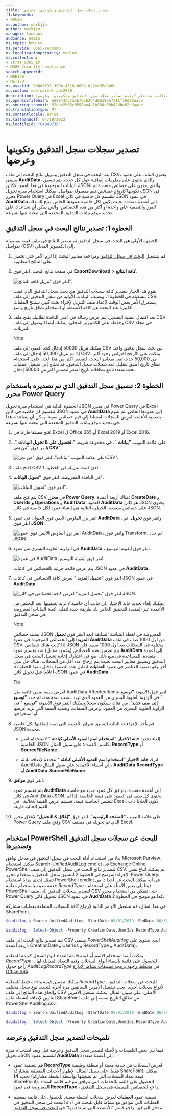 ```yaml
---
title: تصدير سجلات سجل التدقيق وتكوينها وعرضها
f1.keywords:
- NOCSH
ms.author: markjjo
author: markjjo
manager: laurawi
audience: Admin
ms.topic: how-to
ms.service: O365-seccomp
ms.localizationpriority: medium
ms.collection:
- Strat_O365_IP
- M365-security-compliance
search.appverid:
- MOE150
- MET150
ms.assetid: 0d4d0f35-390b-4518-800e-0c7ec95e946c
ms.custom: seo-marvel-apr2020
description: في هذه المقالة، ستتعلم كيفية تصدير سجلات سجل التدقيق وتكوينها وعرضها Microsoft 365.
ms.openlocfilehash: ed9844ac7a5b7dc62b4d0ba8eb7311f76d28aace
ms.sourcegitcommit: 52eea2b65c0598ba4a1b930c58b42dbe62cdaadc
ms.translationtype: MT
ms.contentlocale: ar-SA
ms.lasthandoff: 04/19/2022
ms.locfileid: "64948738"
---
```

# <a name="export-configure-and-view-audit-log-records"></a>تصدير سجلات سجل التدقيق وتكوينها وعرضها

بعد البحث في سجل التدقيق وتنزيل نتائج البحث إلى ملف CSV، يحتوي الملف على عمود يسمى **AuditData**، والذي يحتوي على معلومات إضافية حول كل حدث. يتم تنسيق البيانات الموجودة في هذا العمود ككائن JSON، والذي يحتوي على خصائص متعددة تم تكوينها *كأزواج خصائص:قيم* مفصولة بفواصل. يمكنك استخدام ميزة تحويل JSON في محرر Power Query في Excel لتقسيم كل خاصية في كائن JSON في عمود **AuditData** إلى أعمدة متعددة بحيث يكون لكل خاصية عمودها الخاص. يتيح لك ذلك الفرز والتصفية على واحدة أو أكثر من هذه الخصائص، والتي يمكن أن تساعدك على تحديد موقع بيانات التدقيق المحددة التي تبحث عنها بسرعة.

## <a name="step-1-export-audit-log-search-results"></a>الخطوة 1: تصدير نتائج البحث في سجل التدقيق

الخطوة الأولى هي البحث في سجل التدقيق ثم تصدير النتائج في ملف قيمة مفصولة بفواصل (CSV) إلى الكمبيوتر المحلي.
  
1. قم بتشغيل [البحث في سجل التدقيق](search-the-audit-log-in-security-and-compliance.md#search-the-audit-log) ومراجعة معايير البحث إذا لزم الأمر حتى تحصل على النتائج المطلوبة.

2. في صفحة نتائج البحث، انقر فوق **ExportDownload** >  **كافة النتائج**.

   ![انقر فوق "تنزيل كافة النتائج".](../media/ExportAuditSearchResults.png)

   يقوم هذا الخيار بتصدير كافة سجلات التدقيق من بحث سجل التدقيق الذي قمت بتشغيله في الخطوة 1، ويضيف البيانات الأولية من سجل التدقيق إلى ملف CSV. يستغرق الأمر بعض الوقت لإعداد ملف التنزيل لإجراء بحث كبير. ستنتج الملفات الكبيرة عند البحث عن كافة الأنشطة أو استخدام نطاق تاريخ واسع.

3. بعد اكتمال عملية التصدير، يتم عرض رسالة في أعلى النافذة تطالبك بفتح ملف CSV وحفظه على الكمبيوتر المحلي. يمكنك أيضا الوصول إلى ملف CSV في مجلد التنزيلات.

   > [!NOTE]
   > يمكنك تنزيل 50000 إدخال كحد أقصى إلى ملف CSV من بحث سجل تدقيق واحد. إذا تم تنزيل 50,000 إدخال إلى ملف CSV، يمكنك على الأرجح افتراض وجود أكثر من 50,000 حدث تفي بمعايير البحث. لتصدير أكثر من هذا الحد، حاول استخدام نطاق تاريخ أضيق لتقليل عدد سجلات سجل التدقيق. قد تحتاج إلى تشغيل عمليات بحث متعددة مع نطاقات تاريخ أصغر لتصدير أكثر من 50000 إدخال.

## <a name="step-2-format-the-exported-audit-log-using-the-power-query-editor"></a>الخطوة 2: تنسيق سجل التدقيق الذي تم تصديره باستخدام محرر Power Query

الخطوة التالية هي استخدام ميزة تحويل JSON في محرر Power Query في Excel لتقسيم كل خاصية في كائن JSON في عمود **AuditData** إلى عمودها الخاص. ثم تقوم بتصفية الأعمدة لعرض السجلات استنادا إلى قيم خصائص معينة. يمكن أن يساعدك هذا في تحديد موقع بيانات التدقيق المحددة التي تبحث عنها بسرعة.

1. افتح مصنفا فارغا في Excel ل Office 365 أو Excel 2019 أو Excel 2016.

2. على علامة التبويب **"بيانات** "، في مجموعة شريط **"الحصول على & تحويل البيانات** "، انقر فوق **"من نص/CSV**".

    ![على علامة التبويب "بيانات"، انقر فوق "من نص/CSV".](../media/JSONTransformOpenCSVFile.png)

3. افتح ملف CSV الذي قمت بتنزيله في الخطوة 1.

4. في النافذة المعروضة، انقر فوق **"تحويل البيانات**".

   ![انقر فوق "تحويل البيانات".](../media/JSONOpenPowerQuery.png)

   يتم فتح ملف CSV في **محرر Power Query**. هناك أربعة أعمدة: **CreateDate** و **UserIds** **و Operations** و **AuditData**. العمود **AuditData** هو كائن JSON يحتوي على خصائص متعددة. الخطوة التالية هي إنشاء عمود لكل خاصية في كائن JSON.

5. انقر بزر الماوس الأيمن فوق العنوان في عمود **AuditData** ، وانقر فوق **تحويل**، ثم انقر فوق **JSON**. 

   ![انقر بزر الماوس الأيمن فوق عمود AuditData، وانقر فوق Transform، ثم حدد JSON.](../media/JSONTransform.png)

6. في الزاوية العلوية اليسرى من عمود **AuditData** ، انقر فوق أيقونة التوسيع.

   ![في عمود AuditData، انقر فوق أيقونة التوسيع.](../media/JSONTransformExpandIcon.png)

   يتم عرض قائمة جزئية بالخصائص في كائنات JSON في عمود **AuditData** .

7. انقر فوق **"تحميل المزيد** " لعرض كافة الخصائص في كائنات JSON في عمود **AuditData** .

   ![انقر فوق "تحميل المزيد" لعرض كافة الخصائص في كائن JSON.](../media/JSONTransformLoadJSONProperties.png)

   يمكنك إلغاء تحديد خانة الاختيار إلى جانب أي خاصية لا تريد تضمينها. يعد التخلص من الأعمدة غير المفيدة للتحقيق الخاص بك طريقة جيدة لتقليل كمية البيانات المعروضة في سجل التدقيق. 

   > [!NOTE]
   > تستند خصائص JSON المعروضة في لقطة الشاشة السابقة (بعد النقر فوق **تحميل المزيد**) إلى الخصائص الموجودة في عمود **AuditData** من أول 1000 صف في ملف CSV. إذا كانت هناك خصائص JSON مختلفة في السجلات بعد أول 1000 صف، فلن يتم تضمين هذه الخصائص (وعمود مقابل) عند تقسيم عمود **AuditData** إلى أعمدة متعددة. للمساعدة في منع ذلك، ضع في اعتبارك إعادة تشغيل البحث في سجل التدقيق وتضييق معايير البحث بحيث يتم إرجاع عدد أقل من السجلات. هناك حل بديل آخر وهو تصفية العناصر في عمود **العمليات** لتقليل عدد الصفوف (قبل تنفيذ الخطوة 5 أعلاه) قبل تحويل كائن JSON في عمود **AuditData** .

   > [!TIP]
   > لعرض سمة ضمن قائمة مثل AuditData.AffectedItems، انقر فوق الأيقونة **"توسيع** " في الزاوية العلوية اليسرى من العمود الذي تريد سحب سمة منه، ثم حدد **"توسيع إلى صف جديد**".  من هناك سيكون سجلا ويمكنك النقر فوق الأيقونة **"توسيع** " في الزاوية العلوية اليسرى من العمود، وعرض السمات، وتحديد السمة التي تريد عرضها أو استخراجها.

8. قم بأحد الإجراءات التالية لتنسيق عنوان الأعمدة التي تمت إضافتها لكل خاصية JSON محددة.

    - إلغاء تحديد **خانة الاختيار "استخدام اسم العمود الأصلي كبادئة** " لاستخدام اسم الخاصية JSON كاسم الأعمدة؛ على سبيل المثال، **RecordType** أو **SourceFileName**.

    - اترك **خانة الاختيار "استخدام اسم العمود الأصلي كبادئة** " محددة لإضافة بادئة AuditData إلى أسماء الأعمدة؛ على سبيل المثال، **AuditData.RecordType** أو **AuditData.SourceFileName**.

9. انقر فوق **موافق**.

    يتم تقسيم عمود **AuditData** إلى أعمدة متعددة. يتوافق كل عمود جديد مع خاصية في كائن AuditData JSON. يحتوي كل صف في العمود على قيمة الخاصية. إذا لم تتضمن الخاصية قيمة، فسيتم عرض القيمة *الخالية* . في Excel، تكون الخلايا ذات القيم الخالية فارغة.
  
10. على علامة التبويب **"الصفحة الرئيسية**"، انقر فوق **"إغلاق & التحميل**" لإغلاق محرر Power Query وفتح ملف CSV الذي تم تحويله في مصنف Excel.

## <a name="use-powershell-to-search-and-export-audit-log-records"></a>استخدام PowerShell للبحث عن سجلات سجل التدقيق وتصديرها

بدلا من استخدام أداة البحث في سجل التدقيق في مدخل توافق Microsoft Purview، يمكنك استخدام [Search-UnifiedAuditLog](/powershell/module/exchange/search-unifiedauditlog) cmdlet في Exchange Online PowerShell لتصدير نتائج البحث في سجل التدقيق إلى ملف CSV. ثم يمكنك اتباع نفس الإجراء الموضح في الخطوة 2 لتنسيق سجل التدقيق باستخدام محرر Power Query. تتمثل إحدى مزايا استخدام PowerShell cmdlet في أنه يمكنك البحث عن أحداث من خدمة معينة باستخدام معلمة *RecordType* . فيما يلي بعض الأمثلة على استخدام PowerShell لتصدير سجلات التدقيق إلى ملف CSV حتى تتمكن من استخدام محرر Power Query لتحويل كائن JSON في عمود **AuditData** كما هو موضح في الخطوة 2.

في هذا المثال، قم بتشغيل الأوامر التالية لإرجاع كافة السجلات المتعلقة بعمليات مشاركة SharePoint.

```powershell
$auditlog = Search-UnifiedAuditLog -StartDate 06/01/2019 -EndDate 06/30/2019 -RecordType SharePointSharingOperation
```

```powershell
$auditlog | Select-Object -Property CreationDate,UserIds,RecordType,AuditData | Export-Csv -Path c:\AuditLogs\PowerShellAuditlog.csv -NoTypeInformation
```

يتم تصدير نتائج البحث إلى ملف CSV يسمى *PowerShellAuditlog* الذي يحتوي على أربعة أعمدة: CreationDate و UserIds و RecordType و AuditData).

يمكنك أيضا استخدام الاسم أو قيمة قائمة التعداد لنوع السجل كقيمة للمعلمة *RecordType* . للحصول على قائمة بأسماء أنواع السجلات وقيم التعداد المقابلة لها، راجع جدول *AuditLogRecordType* في [مخطط واجهة برمجة تطبيقات نشاط الإدارة Office 365](/office/office-365-management-api/office-365-management-activity-api-schema#enum-auditlogrecordtype---type-edmint32).

يمكنك تضمين قيمة واحدة فقط للمعلمة *RecordType* . للبحث عن سجلات التدقيق لأنواع سجلات أخرى، يجب تشغيل الأمرين السابقين مرة أخرى لتحديد نوع سجل مختلف وإلحاق هذه النتائج إلى ملف CSV الأصلي. على سبيل المثال، يمكنك تشغيل الأمرين التاليين لإضافة أنشطة ملف SharePoint من نطاق التاريخ نفسه إلى ملف PowerShellAuditlog.csv.

```powershell
$auditlog = Search-UnifiedAuditLog -StartDate 06/01/2019 -EndDate 06/30/2019 -RecordType SharePointFileOperation
```

```powershell
$auditlog | Select-Object -Property CreationDate,UserIds,RecordType,AuditData | Export-Csv -Append -Path c:\AuditLogs\PowerShellAuditlog.csv -NoTypeInformation
```

## <a name="tips-for-exporting-and-viewing-the-audit-log"></a>تلميحات لتصدير سجل التدقيق وعرضه

فيما يلي بعض التلميحات والأمثلة لتصدير سجل التدقيق وعرضه قبل وبعد استخدام ميزة تحويل JSON لتقسيم عمود **AuditData** إلى أعمدة متعددة.

- قم بتصفية عمود **RecordType** لعرض السجلات من خدمة معينة أو منطقة وظيفية فقط. على سبيل المثال، لإظهار الأحداث المتعلقة بمشاركة SharePoint، يمكنك تحديد **14** (قيمة تعداد السجلات التي تم تشغيلها بواسطة أنشطة مشاركة SharePoint). للحصول على قائمة بالخدمات التي تتوافق مع قيم قائمة التعداد المعروضة في عمود **RecordType** ، راجع [الخصائص المفصلة في سجل التدقيق](detailed-properties-in-the-office-365-audit-log.md).

- تصفية عمود **العمليات** لعرض سجلات أنشطة معينة. للحصول على قائمة بمعظم العمليات التي تتوافق مع نشاط قابل للبحث في أداة البحث في سجل التدقيق في مدخل التوافق، راجع قسم "الأنشطة التي تم تدقيقها" في [البحث في سجل التدقيق](search-the-audit-log-in-security-and-compliance.md#audited-activities).
